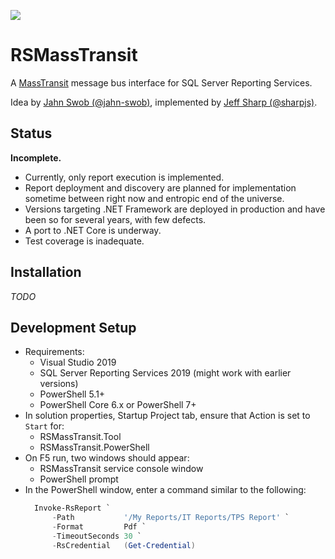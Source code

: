 ![](https://github.com/sharpjs/RSMassTransit/workflows/Build/badge.svg)

# RSMassTransit

A [MassTransit](https://github.com/MassTransit/MassTransit)
message bus interface for SQL Server Reporting Services.

Idea by [Jahn Swob (@jahn-swob)](https://github.com/jahn-swob),
implemented by [Jeff Sharp (@sharpjs)](https://github.com/sharpjs).

## Status

**Incomplete.**
- Currently, only report execution is implemented.
- Report deployment and discovery are planned for implementation sometime
  between right now and entropic end of the universe.
- Versions targeting .NET Framework are deployed in production and have been
  so for several years, with few defects.
- A port to .NET Core is underway.
- Test coverage is inadequate.

## Installation

*TODO*

## Development Setup

* Requirements:
  * Visual Studio 2019
  * SQL Server Reporting Services 2019 (might work with earlier versions)
  * PowerShell 5.1+
  * PowerShell Core 6.x or PowerShell 7+
* In solution properties, Startup Project tab, ensure that Action is set to `Start` for:
  * RSMassTransit.Tool
  * RSMassTransit.PowerShell
* On F5 run, two windows should appear:
  * RSMassTransit service console window
  * PowerShell prompt
* In the PowerShell window, enter a command similar to the following:
  ```powershell
    Invoke-RsReport `
        -Path           '/My Reports/IT Reports/TPS Report' `
        -Format         Pdf `
        -TimeoutSeconds 30 `
        -RsCredential   (Get-Credential)
  ```
